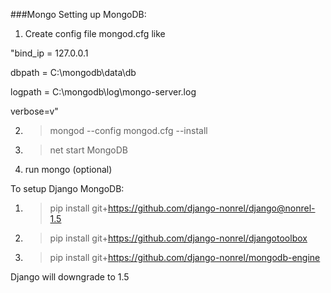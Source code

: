 ###Mongo
Setting up MongoDB:

1. Create config file mongod.cfg like

"bind_ip = 127.0.0.1

dbpath = C:\mongodb\data\db

logpath = C:\mongodb\log\mongo-server.log

verbose=v"

2. > mongod --config mongod.cfg --install

3. > net start MongoDB

4. run mongo (optional)


To setup Django MongoDB:

1. > pip install git+https://github.com/django-nonrel/django@nonrel-1.5

2. > pip install git+https://github.com/django-nonrel/djangotoolbox

3. > pip install git+https://github.com/django-nonrel/mongodb-engine


Django will downgrade to 1.5
